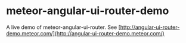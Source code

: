 meteor-angular-ui-router-demo
=============================

A live demo of meteor-angular-ui-router.
See [http://angular-ui-router-demo.meteor.com/](http://angular-ui-router-demo.meteor.com/)
